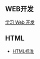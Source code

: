 WEB开发
------------

[学习 Web 开发](https://developer.mozilla.org/zh-CN/docs/Learn)

## HTML

- [HTML标准](https://html.spec.whatwg.org/multipage/)
